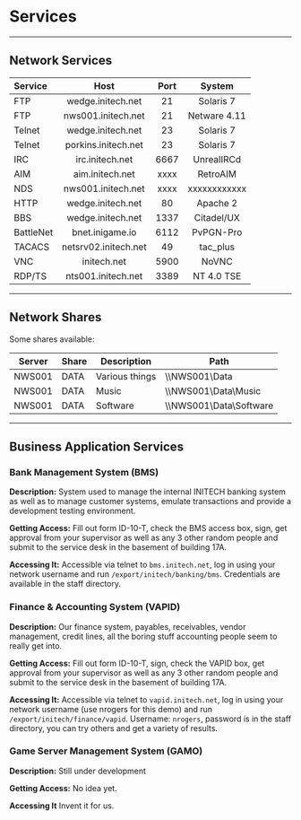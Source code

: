 # Services
---

## Network Services

| Service   | Host                 | Port  | System        |
| :-------- | :------------------: | :---: | :-----------: |
| FTP       | wedge.initech.net    | 21    | Solaris 7     |
| FTP       | nws001.initech.net   | 21    | Netware 4.11  |
| Telnet    | wedge.initech.net    | 23    | Solaris 7     |
| Telnet    | porkins.initech.net  | 23    | Solaris 7     |
| IRC       | irc.initech.net      | 6667  | UnrealIRCd    |
| AIM       | aim.initech.net      | xxxx  | RetroAIM      |
| NDS       | nws001.initech.net   | xxxx  | xxxxxxxxxxxx  |
| HTTP      | wedge.initech.net    | 80    | Apache 2      |
| BBS       | wedge.initech.net    | 1337  | Citadel/UX    |
| BattleNet | bnet.inigame.io      | 6112  | PvPGN-Pro     |
| TACACS    | netsrv02.initech.net | 49    | tac_plus      |
| VNC       | initech.net          | 5900  | NoVNC         |
| RDP/TS    | nts001.initech.net   | 3389  | NT 4.0 TSE    |


---

## Network Shares

Some shares available:

| Server | Share | Description      | Path                    |
| ------ | ----- | ---------------- | ----------------------- |
| NWS001 | DATA  | Various things   | \\\NWS001\Data          |
| NWS001 | DATA  | Music            | \\\NWS001\Data\Music    |
| NWS001 | DATA  | Software         | \\\NWS001\Data\Software |

---

## Business Application Services

### Bank Management System (BMS)

**Description:**
System used to manage the internal INITECH banking system as well as to manage customer systems, emulate transactions and provide a development testing environment.

**Getting Access:**
Fill out form ID-10-T, check the BMS access box, sign, get approval from your supervisor as well as any 3 other random people and submit to the service desk in the basement of building 17A.

**Accessing It:**
Accessible via telnet to `bms.initech.net`, log in using your network username and run `/export/initech/banking/bms`. Credentials are available in the staff directory.

### Finance & Accounting System (VAPID)

**Description:**
Our finance system, payables, receivables, vendor management, credit lines, all the boring stuff accounting people seem to really get into.

**Getting Access:**
Fill out form ID-10-T, sign, check the VAPID box, get approval from your supervisor as well as any 3 other random people and submit to the service desk in the basement of building 17A.

**Accessing It:**
Accessible via telnet to `vapid.initech.net`, log in using your network username (use nrogers for this demo) and run `/export/initech/finance/vapid`. Username: `nrogers`, password is in the staff directory, you can try others and get a variety of results.

### Game Server Management System (GAMO)

**Description:**
Still under development

**Getting Access:**
No idea yet.

**Accessing It**
Invent it for us.



